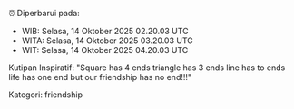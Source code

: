 ⏰ Diperbarui pada:
- WIB: Selasa, 14 Oktober 2025 02.20.03 UTC
- WITA: Selasa, 14 Oktober 2025 03.20.03 UTC
- WIT: Selasa, 14 Oktober 2025 04.20.03 UTC

Kutipan Inspiratif:
"Square has 4 ends triangle has 3 ends line has to ends life has one end but our friendship has no end!!!"


Kategori: friendship

